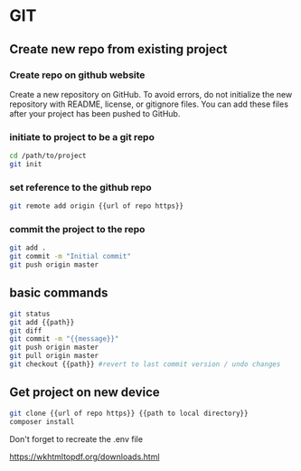 # GIT

## Create new repo from existing project

### Create repo on github website
Create a new repository on GitHub. To avoid errors, do not initialize the new repository with README, license, or gitignore files. You can add these files after your project has been pushed to GitHub.

### initiate to project to be a git repo
```bash
cd /path/to/project
git init
```

### set reference to the github repo
```bash
git remote add origin {{url of repo https}}
```

### commit the project to the repo
```bash
git add .
git commit -m "Initial commit"
git push origin master
```

## basic commands
```bash
git status
git add {{path}}
git diff 
git commit -m "{{message}}"
git push origin master
git pull origin master
git checkout {{path}} #revert to last commit version / undo changes
```

## Get project on new device
```bash
git clone {{url of repo https}} {{path to local directory}}
composer install
```
Don't forget to recreate the .env file

https://wkhtmltopdf.org/downloads.html